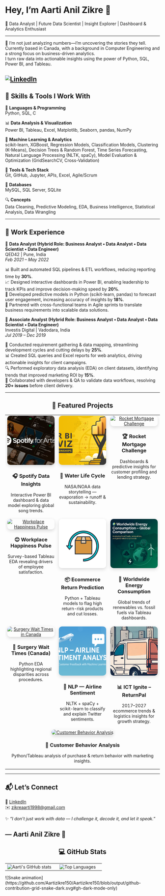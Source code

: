 # Hey, I’m Aarti Anil Zikre 👋  
🎯 Data Analyst | Future Data Scientist | Insight Explorer | Dashboard & Analytics Enthusiast  

---
🌟 I’m not just analyzing numbers—I’m uncovering the stories they tell.  
Currently based in Canada, with a background in Computer Engineering and a strong focus on business-driven analytics.  
I turn raw data into actionable insights using the power of Python, SQL, Power BI, and Tableau.  

[![LinkedIn](https://img.shields.io/badge/linkedin-%230077B5.svg?style=for-the-badge&logo=linkedin&logoColor=white)](https://www.linkedin.com/in/aartizikre/)
---

## 🧠 Skills & Tools I Work With  

🚀 **Languages & Programming**  
Python, SQL, C  

📊 **Data Analysis & Visualization**  
Power BI, Tableau, Excel, Matplotlib, Seaborn, pandas, NumPy

🧠 **Machine Learning & Analytics**  
scikit-learn, XGBoost, Regression Models, Classification Models, Clustering (K-Means), Decision Trees & Random Forest, Time Series Forecasting, Natural Language Processing (NLTK, spaCy), Model Evaluation & Optimization (GridSearchCV, Cross-Validation)  

🏢 **Tools & Tech Stack**  
Git, GitHub, Jupyter, APIs, Excel, Agile/Scrum  

💾 **Databases**  
MySQL, SQL Server, SQLite  

🔍 **Concepts**  
Data Cleaning, Predictive Modeling, EDA, Business Intelligence, Statistical Analysis, Data Wrangling  

---

## 💼 Work Experience  

📍 **Data Analyst (Hybrid Role: Business Analyst • Data Analyst • Data Scientist • Data Engineer)**  
QED42 | Pune, India  
*Feb 2021 – May 2022*  

📊 Built and automated SQL pipelines & ETL workflows, reducing reporting time by **30%**.  
📈 Designed interactive dashboards in Power BI, enabling leadership to track KPIs and improve decision-making speed by **20%**.  
🤖 Developed predictive models in Python (scikit-learn, pandas) to forecast user engagement, increasing accuracy of insights by **18%**.  
🤝 Partnered with cross-functional teams in Agile sprints to translate business requirements into scalable data solutions.  

📍 **Associate Analyst (Hybrid Role: Business Analyst • Data Analyst • Data Scientist • Data Engineer)**  
Investis Digital | Vadodara, India  
*Jul 2019 – Dec 2019*  

🧾 Conducted requirement gathering & data mapping, streamlining development cycles and cutting delays by **25%**.  
📊 Created SQL queries and Excel reports for web analytics, driving actionable insights for client campaigns.  
🔍 Performed exploratory data analysis (EDA) on client datasets, identifying trends that improved marketing ROI by **15%**.  
🤝 Collaborated with developers & QA to validate data workflows, resolving **20+ issues** before client delivery.  

---

<h2 align="center">🎯 Featured Projects</h2>

<table align="center" width="100%">
  <tr>
    <!-- Spotify -->
    <td width="33%" valign="top" align="center">
      <a href="https://github.com/Aartizikre150/Spotify">
        <img src="https://github.com/Aartizikre150/Spotify/blob/main/Images/image.jpg?raw=1"
             alt="Spotify Data Insights"
             style="width:280px;height:160px;object-fit:cover;border-radius:10px;box-shadow:0 4px 12px rgba(0,0,0,.15);">
      </a>
      <h3>🎧 Spotify Data Insights</h3>
      <p>Interactive Power BI dashboard & data model exploring global song trends.</p>
    </td>

  <!-- Water Life Cycle -->
  <td width="33%" valign="top" align="center">
    <a href="https://github.com/Aartizikre150/Water-Life-Cycle">
      <img src="https://github.com/Aartizikre150/Water-Life-Cycle/blob/main/assets/banner.png?raw=1"
           alt="Water Life Cycle"
           style="width:280px;height:160px;object-fit:cover;border-radius:10px;box-shadow:0 4px 12px rgba(0,0,0,.15);">
    </a>
    <h3>🌊 Water Life Cycle</h3>
    <p>NASA/NOAA data storytelling — evaporation → runoff & sustainability.</p>
  </td>

  <!-- Rocket Mortgage -->
  <td width="33%" valign="top" align="center">
    <a href="https://github.com/Aartizikre150/Rocket-morgage">
      <img src="https://github.com/Aartizikre150/Rocket-morgage/blob/main/Images/rocket-mortgage-banner.jpg?raw=1"
           alt="Rocket Mortgage Challenge"
           style="width:280px;height:160px;object-fit:cover;border-radius:10px;box-shadow:0 4px 12px rgba(0,0,0,.15);">
    </a>
    <h3>🏆 Rocket Mortgage Challenge</h3>
    <p>Dashboards & predictive insights for customer profiling and lending strategy.</p>
  </td>
  </tr>

  <tr>
    <!-- Workplace Happiness -->
    <td width="33%" valign="top" align="center">
      <a href="https://github.com/Aartizikre150/Workplace-Happiness-Pulse">
        <img src="https://github.com/Aartizikre150/Workplace-Happiness-Pulse/blob/master/images/_9780fb77-d262-432b-9546-e86f2c6bcfae.jpeg?raw=1"
             alt="Workplace Happiness Pulse"
             style="width:280px;height:160px;object-fit:cover;border-radius:10px;box-shadow:0 4px 12px rgba(0,0,0,.15);">
      </a>
      <h3>😊 Workplace Happiness Pulse</h3>
      <p>Survey-based Tableau EDA revealing drivers of employee satisfaction.</p>
    </td>

  <!-- Ecommerce Returns -->
  <td width="33%" valign="top" align="center">
    <a href="https://github.com/Aartizikre150/Ecommerce_Return_Prediction">
      <img src="https://github.com/Aartizikre150/Ecommerce_Return_Prediction/blob/main/project%20images/logo.jpg?raw=1"
           alt="Ecommerce Return Prediction"
           style="width:280px;height:160px;object-fit:cover;border-radius:10px;box-shadow:0 4px 12px rgba(0,0,0,.15);">
    </a>
    <h3>📦 Ecommerce Return Prediction</h3>
    <p>Python + Tableau models to flag high return-risk products and cut losses.</p>
  </td>

  <!-- Worldwide Energy -->
  <td width="33%" valign="top" align="center">
    <a href="https://github.com/Aartizikre150/Worldwide-Energy-Consumption-A-Global-Comparison">
      <img src="https://github.com/Aartizikre150/Worldwide-Energy-Consumption-A-Global-Comparison/blob/main/images/banner.jpg?raw=1"
           alt="Worldwide Energy Consumption"
           style="width:280px;height:160px;object-fit:cover;border-radius:10px;box-shadow:0 4px 12px rgba(0,0,0,.15);">
    </a>
    <h3>🔋 Worldwide Energy Consumption</h3>
    <p>Global trends of renewables vs. fossil fuels via Tableau dashboards.</p>
  </td>
  </tr>

  <tr>
    <!-- Surgery Wait Times -->
    <td width="33%" valign="top" align="center">
      <a href="https://github.com/Aartizikre150/waiting-time-for-surgery-in-Canada">
        <img src="https://img.youtube.com/vi/-eHGJ3CdXzU/hqdefault.jpg"
             alt="Surgery Wait Times in Canada"
             style="width:280px;height:160px;object-fit:cover;border-radius:10px;box-shadow:0 4px 12px rgba(0,0,0,.15);">
      </a>
      <h3>🏥 Surgery Wait Times (Canada)</h3>
      <p>Python EDA highlighting regional disparities across procedures.</p>
    </td>

  <!-- NLP Airline Sentiment -->
  <td width="33%" valign="top" align="center">
    <a href="https://github.com/Aartizikre150/NLP-Airline-Sentiment-Analysis">
      <img src="https://github.com/Aartizikre150/NLP-Airline-Sentiment-Analysis/blob/master/images/nlp-airline-banner.png?raw=1"
           alt="NLP Airline Sentiment"
           style="width:280px;height:160px;object-fit:cover;border-radius:10px;box-shadow:0 4px 12px rgba(0,0,0,.15);">
    </a>
    <h3>🧠 NLP — Airline Sentiment</h3>
    <p>NLTK + spaCy + scikit-learn to classify and explain Twitter sentiments.</p>
  </td>

  <!-- ReturnPal -->
  <td width="33%" valign="top" align="center">
    <a href="https://github.com/Aartizikre150/ICT-Ignite-ReturnPal-Data-Analysis">
      <img src="https://github.com/Aartizikre150/ICT-Ignite-ReturnPal-Data-Analysis/blob/main/Images/Banner.jpg?raw=1"
           alt="ICT Ignite ReturnPal"
           style="width:280px;height:160px;object-fit:cover;border-radius:10px;box-shadow:0 4px 12px rgba(0,0,0,.15);">
    </a>
    <h3>📊 ICT Ignite – ReturnPal</h3>
    <p>2017–2027 ecommerce trends & logistics insights for growth strategy.</p>
  </td>
  </tr>

  <tr>
    <!-- Customer Behavior (full-width) -->
    <td colspan="3" valign="top" align="center">
      <a href="https://github.com/Aartizikre150/Customer-behavior-analysis">
        <img src="https://github.com/Aartizikre150/Customer-behavior-analysis/blob/master/images/_017b70a8-1f0f-4ca2-bf86-7645749feddf.jpeg?raw=1"
             alt="Customer Behavior Analysis"
             style="width:280px;height:180px;object-fit:cover;border-radius:10px;box-shadow:0 4px 12px rgba(0,0,0,.15);">
      </a>
      <h3>🎯 Customer Behavior Analysis</h3>
      <p>Python/Tableau analysis of purchase & return behavior with marketing insights.</p>
    </td>
  </tr>
</table>

---

## 📬 Let’s Connect  

🔗 [LinkedIn](https://www.linkedin.com/in/aartizikre/)  
✉️ zikreaarti1998@gmail.com  

✨ *“I don’t just work with data — I challenge it, decode it, and let it speak.”*  

— Aarti Anil Zikre 🌟  
---  
<h2 align="center">💻 GitHub Stats</h2>
<!-- GitHub Stats + Top Languages (Side by Side, Dracula Theme) -->
<table align="center">
  <tr>
    <td align="center" width="50%">
      <img 
        src="https://github-readme-stats.vercel.app/api?username=Aartizikre150&show_icons=true&rank_icon=github&theme=dracula&include_all_commits=true&show=reviews,discussions_started,discussions_answered,prs_merged,prs_merged_percentage&line_height=26&border_radius=8&hide_border=true"
        alt="Aarti's GitHub stats"
        width="480"
      />
    </td>
    <td align="center" width="50%">
      <img 
        src="https://github-readme-stats.vercel.app/api/top-langs/?username=Aartizikre150&layout=compact&langs_count=8&card_width=360&theme=dracula&hide_border=true"
        alt="Top Languages"
        width="380"
      />
    </td>
  </tr>
</table>
<!-- Dark theme -->
![Snake animation](https://github.com/Aartizikre150/Aartizikre150/blob/output/github-contribution-grid-snake-dark.svg#gh-dark-mode-only)



